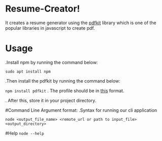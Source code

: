 # Resume-Creator!
It creates a resume generator using the [pdfkit](https://pdfkit.org/) library which is one of the popular libraries in javascript to create pdf.

# Usage
.Install npm  by running the  command below:

` sudo apt install npm `

.Then install the pdfkit by running the command below:

`npm install pdfkit`
. The profile  should be in [this](https://github.com/Ishan678-code/Resume-creator/blob/main/data.json) format.

. After this, store it in your project directory.

#Command Line Argument format:
.Syntax for running our cli application

`node <output_file_name> <remote_url or path to input_file> <output_directory>`


 #Help
 `node --help`
 
